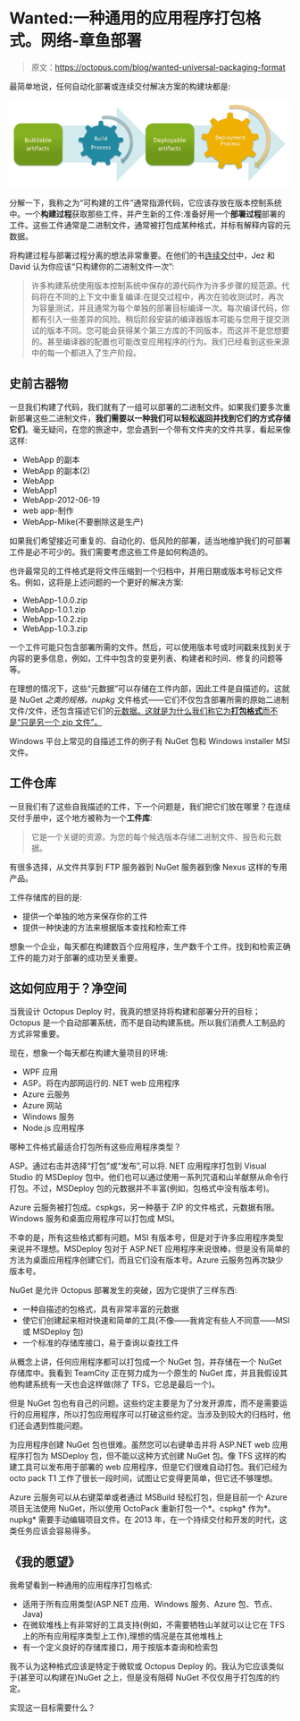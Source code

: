 # Wanted:一种通用的应用程序打包格式。网络-章鱼部署

> 原文：<https://octopus.com/blog/wanted-universal-packaging-format>

最简单地说，任何自动化部署或连续交付解决方案的构建块都是:

![Build and deployment processes](img/7f3da2a0cc0d1ef1c98a54a5d4581389.png)

分解一下，我称之为“可构建的工件”通常指源代码，它应该存放在版本控制系统中。一个**构建过程**获取那些工件，并产生新的工件:准备好用一个**部署过程**部署的工件。这些工件通常是二进制文件，通常被打包成某种格式，并标有解释内容的元数据。

将构建过程与部署过程分离的想法非常重要。在他们的书[连续交付](http://www.amazon.com/Continuous-Delivery-Deployment-Automation-Addison-Wesley/dp/0321601912)中，Jez 和 David 认为你应该“只构建你的二进制文件一次”:

> 许多构建系统使用版本控制系统中保存的源代码作为许多步骤的规范源。代码将在不同的上下文中重复编译:在提交过程中，再次在验收测试时，再次为容量测试，并且通常为每个单独的部署目标编译一次。每次编译代码，你都有引入一些差异的风险。稍后阶段安装的编译器版本可能与您用于提交测试的版本不同。您可能会获得某个第三方库的不同版本，而这并不是您想要的。甚至编译器的配置也可能改变应用程序的行为。我们已经看到这些来源中的每一个都进入了生产阶段。

## 史前古器物

一旦我们构建了代码，我们就有了一组可以部署的二进制文件。如果我们要多次重新部署这些二进制文件，**我们需要以一种我们可以轻松返回并找到它们的方式存储它们**。毫无疑问，在您的旅途中，您会遇到一个带有文件夹的文件共享，看起来像这样:

*   WebApp 的副本
*   WebApp 的副本(2)
*   WebApp
*   WebApp1
*   WebApp-2012-06-19
*   web app-制作
*   WebApp-Mike(不要删除这是生产)

如果我们希望接近可重复的、自动化的、低风险的部署，适当地维护我们的可部署工件是必不可少的。我们需要考虑这些工件是如何构造的。

也许最常见的工件格式是将文件压缩到一个归档中，并用日期或版本号标记文件名。例如，这将是上述问题的一个更好的解决方案:

*   WebApp-1.0.0.zip
*   WebApp-1.0.1.zip
*   WebApp-1.0.2.zip
*   WebApp-1.0.3.zip

一个工件可能只包含部署所需的文件。然后，可以使用版本号或时间戳来找到关于内容的更多信息，例如，工件中包含的变更列表、构建者和时间、修复的问题等等。

在理想的情况下，这些“元数据”可以存储在工件内部，因此工件是自描述的。这就是 NuGet *之类的规格。nupkg* 文件格式——它们不仅包含部署所需的原始二进制文件/文件，还包含描述它们的[元数据。这就是为什么我们称它为**打包格式**而不是“只是另一个 zip 文件”。](http://docs.nuget.org/docs/reference/nuspec-reference)

Windows 平台上常见的自描述工件的例子有 NuGet 包和 Windows installer MSI 文件。

## 工件仓库

一旦我们有了这些自我描述的工件，下一个问题是，我们把它们放在哪里？在连续交付手册中，这个地方被称为一个**工件库**:

> 它是一个关键的资源，为您的每个候选版本存储二进制文件、报告和元数据。

有很多选择，从文件共享到 FTP 服务器到 NuGet 服务器到像 Nexus 这样的专用产品。

工件存储库的目的是:

*   提供一个单独的地方来保存你的工件
*   提供一种快速的方法来根据版本查找和检索工件

想象一个企业，每天都在构建数百个应用程序，生产数千个工件。找到和检索正确工件的能力对于部署的成功至关重要。

## 这如何应用于？净空间

当我设计 Octopus Deploy 时，我真的想坚持将构建和部署分开的目标；Octopus 是一个自动部署系统，而不是自动构建系统。所以我们消费人工制品的方式非常重要。

现在，想象一个每天都在构建大量项目的环境:

*   WPF 应用
*   ASP。将在内部网运行的. NET web 应用程序
*   Azure 云服务
*   Azure 网站
*   Windows 服务
*   Node.js 应用程序

哪种工件格式最适合打包所有这些应用程序类型？

ASP。通过右击并选择“打包”或“发布”,可以将. NET 应用程序打包到 Visual Studio 的 MSDeploy 包中。他们也可以通过使用一系列咒语和山羊献祭从命令行打包。不过，MSDeploy 包的元数据并不丰富(例如，包格式中没有版本号)。

Azure 云服务被打包成。cspkgs，另一种基于 ZIP 的文件格式，元数据有限。Windows 服务和桌面应用程序可以打包成 MSI。

不幸的是，所有这些格式都有问题。MSI 有版本号，但是对于许多应用程序类型来说并不理想。MSDeploy 包对于 ASP.NET 应用程序来说很棒，但是没有简单的方法为桌面应用程序创建它们，而且它们没有版本号。Azure 云服务包再次缺少版本号。

NuGet 是允许 Octopus 部署发生的突破，因为它提供了三样东西:

*   一种自描述的包格式，具有非常丰富的元数据
*   使它们创建起来相对快速和简单的工具(不像——我肯定有些人不同意——MSI 或 MSDeploy 包)
*   一个标准的存储库接口，易于查询以查找工件

从概念上讲，任何应用程序都可以打包成一个 NuGet 包，并存储在一个 NuGet 存储库中。我看到 TeamCity 正在努力成为一个原生的 NuGet 库，并且我假设其他构建系统有一天也会这样做(除了 TFS，它总是最后一个)。

但是 NuGet 包也有自己的问题。这些约定主要是为了分发开源库，而不是需要运行的应用程序，所以打包应用程序可以打破这些约定。当涉及到较大的归档时，他们还会遇到性能问题。

为应用程序创建 NuGet 包也很难。虽然您可以右键单击并将 ASP.NET web 应用程序打包为 MSDeploy 包，但不能以这种方式创建 NuGet 包。像 TFS 这样的构建工具可以发布用于部署的 web 应用程序，但是它们很难自动打包。我们已经为 octo pack T1 工作了很长一段时间，试图让它变得更简单，但它还不够理想。

Azure 云服务可以从右键菜单或者通过 MSBuild 轻松打包，但是目前一个 Azure 项目无法使用 NuGet，所以使用 OctoPack 重新打包一个*。cspkg* 作为*。nupkg* 需要手动编辑项目文件。在 2013 年，在一个持续交付和开发的时代，这类任务应该会容易得多。

## 《我的愿望》

我希望看到一种通用的应用程序打包格式:

*   适用于所有应用类型(ASP.NET 应用、Windows 服务、Azure 包、节点、Java)
*   在微软堆栈上有非常好的工具支持(例如，不需要牺牲山羊就可以让它在 TFS 上的所有应用程序类型上工作),理想的情况是在其他堆栈上
*   有一个定义良好的存储库接口，用于按版本查询和检索包

我不认为这种格式应该是特定于微软或 Octopus Deploy 的。我认为它应该类似于(甚至可以构建在)NuGet 之上，但是没有阻碍 NuGet 不仅仅用于打包库的约定。

实现这一目标需要什么？